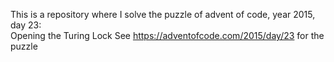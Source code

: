 This is a repository where I solve the puzzle of advent of code, year 2015, day 23:    
Opening the Turing Lock
See https://adventofcode.com/2015/day/23 for the puzzle